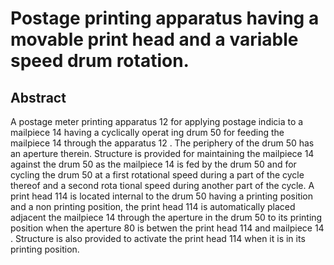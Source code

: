 # Postage printing apparatus having a movable print head and a variable speed drum rotation.

## Abstract
A postage meter printing apparatus 12 for applying postage indicia to a mailpiece 14 having a cyclically operat ing drum 50 for feeding the mailpiece 14 through the apparatus 12 . The periphery of the drum 50 has an aperture therein. Structure is provided for maintaining the mailpiece 14 against the drum 50 as the mailpiece 14 is fed by the drum 50 and for cycling the drum 50 at a first rotational speed during a part of the cycle thereof and a second rota tional speed during another part of the cycle. A print head 114 is located internal to the drum 50 having a printing position and a non printing position, the print head 114 is automatically placed adjacent the mailpiece 14 through the aperture in the drum 50 to its printing position when the aperture 80 is betwen the print head 114 and mailpiece 14 . Structure is also provided to activate the print head 114 when it is in its printing position.
